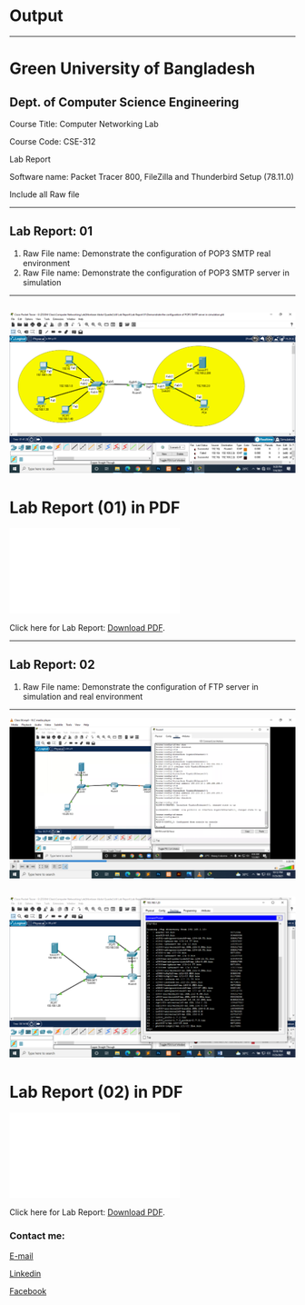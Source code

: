 
# Output


---
<h1>Green University of Bangladesh </h1>

<h2>Dept. of Computer Science Engineering</h2>

<p>Course Title: Computer Networking Lab</p>
<p>Course Code: CSE-312</p>
<p>Lab Report</p>

<p>Software name: Packet Tracer 800, FileZilla and Thunderbird Setup (78.11.0)</p>
<p>Include all Raw file</p>

---

 Lab Report: 01
---

1) Raw File name: Demonstrate the configuration of POP3 SMTP real environment
2) Raw File name: Demonstrate the configuration of POP3 SMTP server in simulation

---

<img src="7.png"
     alt="lab"/>
---



<h1 id="test-title">Lab Report (01) in PDF</h1>

<object data="loremipsum.pdf#page=2" type="application/pdf" width="700px" height="700px">
    <embed src="loremipsum.pdf#page=2">
        <p>Click here for Lab Report: <a href="Lab_Report-01.pdf">Download PDF</a>.</p>
    </embed>
</object>

---

 Lab Report: 02
---


1) Raw File name: Demonstrate the configuration of FTP server in simulation and real environment

---

<img src="1.png"
     alt="lab"/>

<img src="2.png"
     alt="lab"/>
---



<h1 id="test-title">Lab Report (02) in PDF</h1>

<object data="loremipsum.pdf#page=2" type="application/pdf" width="700px" height="700px">
    <embed src="loremipsum.pdf#page=2">
        <p>Click here for Lab Report: <a href="Report_02.pdf">Download PDF</a>.</p>
    </embed>
</object>












<!-- all link is here -->


### Contact me:

[E-mail](tanvirpoly@gmail.com)

[Linkedin]( https://www.linkedin.com/in/tanvirx/)

[Facebook]( https://www.facebook.com/tanvirfbid)

